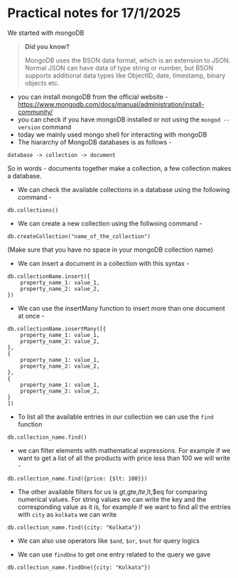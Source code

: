 # Practical notes for 17/1/2025

We started with mongoDB

> **Did you know?**
>
> MongoDB uses the BSON data format, which is an extension to JSON. Normal JSON can have data of type string or number, but BSON supports additional data types like ObjectID, date, timestamp, binary objects etc. 

- you can install mongoDB from the official website - https://www.mongodb.com/docs/manual/administration/install-community/
- you can check if you have mongoDB installed or not using the `mongod --version` command
- today we mainly used mongo shell for interacting with mongoDB
- The hiararchy of MongoDB databases is as follows -

```
database -> collection -> document
```

So in words - documents together make a collection, a few collection makes a database. 

- We can check the available collections in a database using the following command -

```mongodb
db.collections()
```

- We can create a new collection using the follwoing command -

```mongodb
db.createCollection("name_of_the_collection")
```

(Make sure that you have no space in your mongoDB collection name)

- We can insert a document in a collection with this syntax -

```
db.collectionName.insert({
    property_name_1: value_1,
    property_name_2: value_2,
})
```

- We can use the insertMany function to insert more than one document at once -

```
db.collectionName.insertMany([{
    property_name_1: value_1,
    property_name_2: value_2,
},
{
    property_name_1: value_1,
    property_name_2: value_2,
},
{
    property_name_1: value_1,
    property_name_2: value_2,
}
])
```

- To list all the available entries in our collection we can use the `find` function

```
db.collection_name.find()
```

- we can filter elements with mathematical expressions. For example if we want to get a list of all the products with price less than 100 we will write -

```
db.collection_name.find({price: {$lt: 100}})
```

- The other available filters for us is $gt,$gte,$lte,$lt,$eq for comparing numerical values. For string values we can write the key and the corresponding value as it is, for example if we want to find all the entries with `city` as `kolkata` we can write 

```
db.collection_name.find({city: "Kolkata"})
```

- We can also use operators like `$and`, `$or`, `$not` for query logics

- We can use `findOne` to get one entry related to the query we gave

```
db.collection_name.findOne({city: "Kolkata"})
```